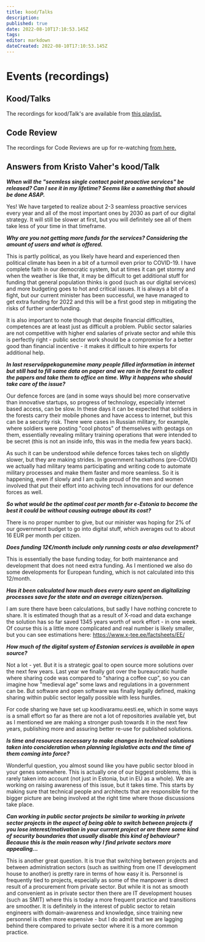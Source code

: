 ```yaml
---
title: kood/Talks
description: 
published: true
date: 2022-08-10T17:10:53.145Z
tags: 
editor: markdown
dateCreated: 2022-08-10T17:10:53.145Z
---
```


# Events (recordings)

## Kood/Talks
The recordings for kood/Talk's are available from [this playlist.](https://youtube.com/playlist?list=PLURhAVBXtFKSt1FUslFY0s-CM2ZGtJ8pU)

## Code Review
The recordings for Code Reviews are up for re-watching [from here.](https://youtube.com/playlist?list=PLURhAVBXtFKTVx0W-2U_CGrHn4LA1HG9C)

## Answers from Kristo Vaher's kood/Talk
***When will the "seemless single contact point proactive services" be released? Can I see it in my lifetime? Seems like a something that should be done ASAP.***

Yes! We have targeted to realize about 2-3 seamless proactive services every year and all of the most important ones by 2030 as part of our digital strategy. It will still be slower at first, but you will definitely see all of them take less of your time in that timeframe.

***Why are you not getting more funds for the services? Considering the amount of users and what is offered.***

This is partly political, as you likely have heard and experienced then political climate has been in a bit of a turmoil even prior to COVID-19. I have complete faith in our democratic system, but at times it can get stormy and when the weather is like that, it may be difficult to get additional stuff for funding that general population thinks is good (such as our digital services) and more budgeting goes to hot and critical issues. It is always a bit of a fight, but our current minister has been successful, we have managed to get extra funding for 2022 and this will be a first good step in mitigating the risks of further underfunding.

It is also important to note though that despite financial difficulties, competences are at least just as difficult a problem. Public sector salaries are not competitive with higher end salaries of private sector and while this is perfectly right - public sector work should be a compromise for a better good than financial incentive - it makes it difficult to hire experts for additional help.

***In last reservõppekogunemine many people filled information in internet but still had to fill same data on paper and we ran in the forest to collect the papers and take them to office on time. Why it happens who should take care of the issue?***

Our defence forces are (and in some ways should be) more conservative than innovative startups, so progress of technology, especially internet based access, can be slow. In these days it can be expected that soldiers in the forests carry their mobile phones and have access to internet, but this can be a security risk. There were cases in Russian military, for example, where soldiers were posting "cool photos" of themselves with geotags on them, essentially revealing military training operations that were intended to be secret (this is not an inside info, this was in the media few years back).

As such it can be understood while defence forces takes tech on slightly slower, but they are making strides. In government hackathons (pre-COVID) we actually had military teams participating and writing code to automate military processes and make them faster and more seamless. So it is happening, even if slowly and I am quite proud of the men and women involved that put their effort into achiving tech innovations for our defence forces as well.

***So what would be the optimal cost per month for e-Estonia to become the best it could be without causing outrage about its cost?***

There is no proper number to give, but our minister was hoping for 2% of our government budget to go into digital stuff, which averages out to about 16 EUR per month per citizen.

***Does funding 12€/month include only running costs or also development?***

This is essentially the base funding today, for both maintenance and development that does not need extra funding. As I mentioned we also do some developments for European funding, which is not calculated into this 12/month.

***Has it been calculated how much does every euro spent on digitalizing processes save for the state and an average citizen/person.***

I am sure there have been calculations, but sadly I have nothing concrete to share. It is estimated though that as a result of X-road and data exchange the solution has so far saved 1345 years worth of work effort - in one week. Of course this is a little more complicated and real number is likely smaller, but you can see estimations here: https://www.x-tee.ee/factsheets/EE/

***How much of the digital system of Estonian services is available in open source?***

Not a lot - yet. But it is a strategic goal to open source more solutions over the next few years. Last year we finally got over the bureaucratic hurdle where sharing code was compared to "sharing a coffee cup", so you can imagine how "medieval age" some laws and regulations in a government can be. But software and open software was finally legally defined, making sharing within public sector legally possible with less hurdles.

For code sharing we have set up koodivaramu.eesti.ee, which in some ways is a small effort so far as there are not a lot of repositories available yet, but as I mentioned we are making a stronger push towards it in the next few years, publishing more and assuring better re-use for published solutions.

***Is time and resources necessary to make changes in technical solutions taken into concideration when planning legislative acts and the time of them coming into force?***

Wonderful question, you almost sound like you have public sector blood in your genes somewhere. This is actually one of our biggest problems, this is rarely taken into account (not just in Estonia, but in EU as a whole). We are working on raising awareness of this issue, but it takes time. This starts by making sure that technical people and architects that are responsible for the bigger picture are being involved at the right time where those discussions take place.

***Can working in public sector projects be similar to working in private sector projects in the aspect of being able to switch between projects if you lose interest/motivation in your current project or are there some kind of security boundaries that usually disable this kind of behaviour? Because this is the main reason why I find private sectors more appealing...***

This is another great question. It is true that switching between projects and between administration sectors (such as swithing from one IT development house to another) is pretty rare in terms of how easy it is. Personnel is frequently tied to projects, especially as some of the manpower is direct result of a procurement from private sector. But while it is not as smooth and convenient as in private sector then there are IT development houses (such as SMIT) where this is today a more frequent practice and transitions are smoother. It is definitely in the interest of public sector to retain engineers with domain-awareness and knowledge, since training new personnel is often more expensive - but I do admit that we are lagging behind there compared to private sector where it is a more common practice.